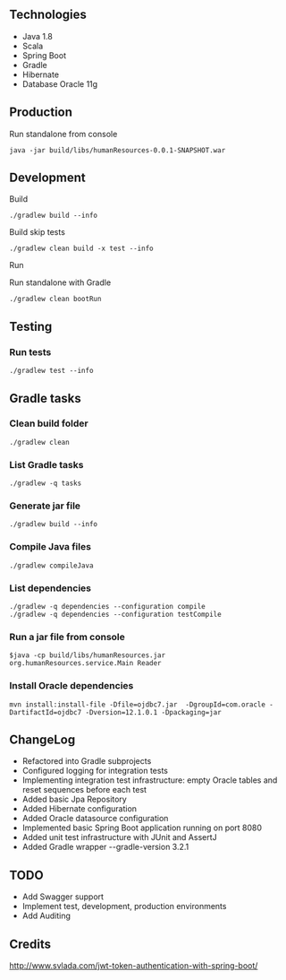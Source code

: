 ## Technologies

- Java 1.8
- Scala
- Spring Boot
- Gradle 
- Hibernate 
- Database Oracle 11g 


## Production

Run standalone from console
```
java -jar build/libs/humanResources-0.0.1-SNAPSHOT.war
```

## Development

Build
```
./gradlew build --info
```

Build skip tests
```
./gradlew clean build -x test --info
```



Run

Run standalone with Gradle
```
./gradlew clean bootRun
```

## Testing

### Run tests
```
./gradlew test --info
```

## Gradle tasks

### Clean build folder
```
./gradlew clean
```



### List Gradle tasks

```
./gradlew -q tasks
```

### Generate jar file
```
./gradlew build --info
```

### Compile Java files
```
./gradlew compileJava
```

### List dependencies

```
./gradlew -q dependencies --configuration compile
./gradlew -q dependencies --configuration testCompile
```

### Run a jar file from console
```
$java -cp build/libs/humanResources.jar org.humanResources.service.Main Reader
```

### Install Oracle dependencies
```
mvn install:install-file -Dfile=ojdbc7.jar  -DgroupId=com.oracle -DartifactId=ojdbc7 -Dversion=12.1.0.1 -Dpackaging=jar
```

## ChangeLog

 - Refactored into Gradle subprojects
 - Configured logging for integration tests
 - Implementing integration test infrastructure: empty Oracle tables and reset sequences before each test
 - Added basic Jpa Repository
 - Added Hibernate configuration
 - Added Oracle datasource configuration
 - Implemented basic Spring Boot application running on port 8080
 - Added unit test infrastructure with JUnit and AssertJ
 - Added Gradle wrapper --gradle-version 3.2.1
 
## TODO

 - Add Swagger support
 - Implement test, development, production environments
 - Add Auditing
 
 
 ## Credits
 
 http://www.svlada.com/jwt-token-authentication-with-spring-boot/